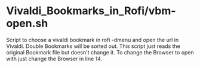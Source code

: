 # Vivaldi_Bookmarks_in_Rofi/vbm-open.sh

Script to choose a vivaldi bookmark in rofi -dmenu and open the url in Vivaldi.
Double Bookmarks will be sorted out.
This script just reads the original Bookmark file but doesn't change it.
To change the Browser to open with just change the Browser in line 14.
